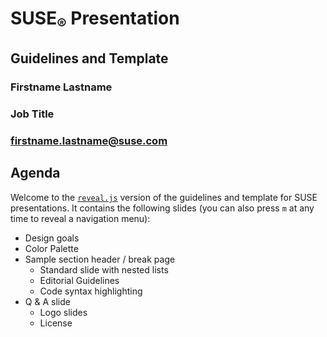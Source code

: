 <!-- .slide: data-state="cover" id="cover-page" -->
<div class="title">
    <h1>SUSE<sub>&reg;</sub> Presentation</h1>
    <h2>Guidelines and Template</h2>
</div>

<div class="presenter">
    <h3 class="name">Firstname Lastname</h3>
    <h3 class="job-title">Job Title</h3>
    <h3 class="email"><a href="mailto:firstname.lastname@suse.com">firstname.lastname@suse.com</a></h3>
</div>


<!-- .slide: data-state="normal" id="agenda" -->
## Agenda

Welcome to the [`reveal.js`](https://github.com/hakimel/reveal.js/)
version of the guidelines and template for SUSE presentations.
It contains the following slides (you can also press `m` at any
time to reveal a navigation menu):

*   Design goals
*   Color Palette
*   Sample section header / break page
    *   Standard slide with nested lists
    *   Editorial Guidelines
    *   Code syntax highlighting
*   Q & A slide
    *    Logo slides
    *    License
